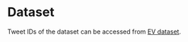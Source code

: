 # Dataset
Tweet IDs of the dataset can be accessed from [EV dataset](http://researchdata.gla.ac.uk/564/).
